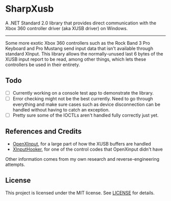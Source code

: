 # SharpXusb

A .NET Standard 2.0 library that provides direct communication with the Xbox 360 controller driver (aka XUSB driver) on Windows.

---

Some more exotic Xbox 360 controllers such as the Rock Band 3 Pro Keyboard and Pro Mustang send input data that isn't available through standard XInput. This library allows the normally-unused last 6 bytes of the XUSB input report to be read, among other things, which lets these controllers be used in their entirety.

## Todo

- [ ] Currently working on a console test app to demonstrate the library.
- [ ] Error checking might not be the best currently. Need to go through everything and make sure cases such as device disconnection can be handled without having to catch an exception.
- [ ] Pretty sure some of the IOCTLs aren't handled fully correctly just yet.

## References and Credits

- [OpenXInput](https://github.com/Nemirtingas/OpenXinput), for a large part of how the XUSB buffers are handled
- [XInputHooker](https://github.com/nefarius/XinputHooker), for one of the control codes that OpenXinput didn't have

Other information comes from my own research and reverse-engineering attempts.

## License

This project is licensed under the MIT license. See [LICENSE](LICENSE) for details.
